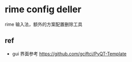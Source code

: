 # rime config deller

rime 输入法，额外的方案配置删除工具

## ref

- gui 界面参考 https://github.com/gciftci/PyQT-Template
